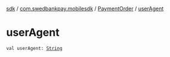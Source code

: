 [sdk](../../index.md) / [com.swedbankpay.mobilesdk](../index.md) / [PaymentOrder](index.md) / [userAgent](./user-agent.md)

# userAgent

`val userAgent: `[`String`](https://kotlinlang.org/api/latest/jvm/stdlib/kotlin/-string/index.html)